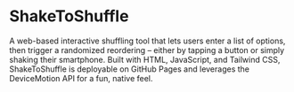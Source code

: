 # ShakeToShuffle
A web-based interactive shuffling tool that lets users enter a list of options, then trigger a randomized reordering – either by tapping a button or simply shaking their smartphone. Built with HTML, JavaScript, and Tailwind CSS, ShakeToShuffle is deployable on GitHub Pages and leverages the DeviceMotion API for a fun, native feel.
